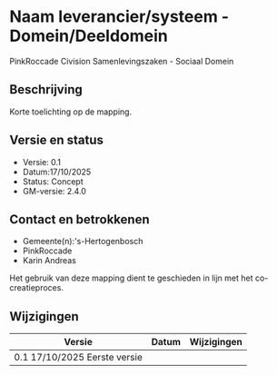 # Naam leverancier/systeem - Domein/Deeldomein
PinkRoccade Civision Samenlevingszaken - Sociaal Domein

## Beschrijving
Korte toelichting op de mapping.

## Versie en status
- Versie: 0.1  
- Datum:17/10/2025
- Status: Concept 
- GM-versie: 2.4.0

## Contact en betrokkenen
- Gemeente(n):'s-Hertogenbosch  
- PinkRoccade  
- Karin Andreas

Het gebruik van deze mapping dient te geschieden in lijn met het co-creatieproces.

## Wijzigingen
| Versie | Datum       | Wijzigingen                  |
|--------|-------------|-----------------------------|
|    0.1  17/10/2025    Eerste versie  |             |                             |
